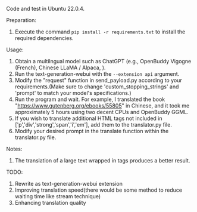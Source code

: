 Code and test in Ubuntu 22.0.4.

Preparation:
1. Execute the command `pip install -r requirements.txt` to install the required dependencies.

Usage:
1. Obtain a multilngual model such as ChatGPT (e.g., OpenBuddy Vigogne (French), Chinese LLaMA / Alpaca, ).
2. Run the text-generation-webui with the `--extension api` argument.
3. Modify the "request" function in send_payload.py according to your requirements.(Make sure to change 'custom_stopping_strings' and 'prompt' to match your model's specifications.)
4. Run the program and wait. For example, I translated the book "https://www.gutenberg.org/ebooks/55805" in Chinese, and it took me approximately 5 hours using two decent CPUs and OpenBuddy GGML.
5. If you wish to translate additional HTML tags not included in ['p','div','strong','span','i','em'], add them to the translator.py file.
6. Modify your desired prompt in the translate function within the translator.py file.

Notes:
1. The translation of a large text wrapped in tags produces a better result.

TODO:
1. Rewrite as text-generation-webui extension
2. Improving translation speed(there would be some method to reduce waiting time like stream technique)
3. Enhancing translation quality
